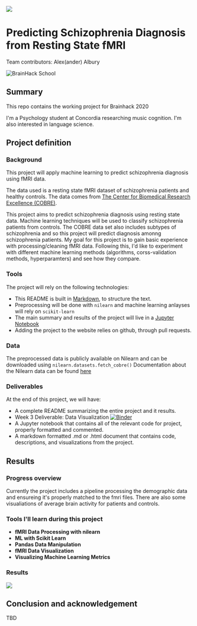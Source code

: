 [![](https://img.shields.io/badge/Visit-our%20project%20page-ff69b4)](https://school.brainhackmtl.org/project/template)

# Predicting Schizophrenia Diagnosis from Resting State fMRI

Team contributors: Alex(ander) Albury

![BrainHack School](bhs2020.png)

## Summary 

This repo contains the working project for Brainhack 2020

I'm a Psychology student at Concordia researching music cognition. I'm also interested in language science.

## Project definition 

### Background

This project will apply machine learning to predict schizophrenia diagnosis using fMRI data.

The data used is a resting state fMRI dataset of schizophrenia patients and healthy controls. The data comes from [The Center for Biomedical Research Excellence (COBRE)](http://fcon_1000.projects.nitrc.org/indi/retro/cobre.html).

This project aims to predict schizophrenia diagnosis using resting state data. Machine learning techniques will be used to classify schizophrenia patients from controls. The COBRE data set also includes subtypes of schizophrenia and so this project will predict diagnosis amonng schizophrenia patients. My goal for this project is to gain basic experience with processing/cleaning fMRI data. Following this, I'd like to experiment with different machine learning methods (algorithms, corss-validation methods, hyperparamters) and see how they compare.



### Tools 

The project will rely on the following technologies: 
 * This README is built in [Markdown](https://guides.github.com/features/mastering-markdown/), to structure the text.
 * Preprocessing will be done with `nilearn` and machine learning anlayses will rely on `scikit-learn`
 * The main summary and results of the project will live in a [Jupyter Notebook](https://jupyter.org/index.html) 
 * Adding the project to the website relies on github, through pull requests.

### Data 

The preprocessed data is publicly available on Nilearn and can be downloaded using `nilearn.datasets.fetch_cobre()` Documentation about the Nilearn data can be found [here](https://nilearn.github.io/modules/generated/nilearn.datasets.fetch_cobre.html#nilearn.datasets.fetch_cobre)

### Deliverables

At the end of this project, we will have:
 - A complete README summarizing the entire project and it results.
 - Week 3 Deliverable: Data Visualization [![Binder](https://mybinder.org/badge_logo.svg)](https://mybinder.org/v2/gh/brainhack-school2020/Alex-A14_Brainhack2020/master?urlpath=https%3A%2F%2Fgithub.com%2Fbrainhack-school2020%2FAlex-A14_Brainhack2020%2Fblob%2Fmaster%2Fvisualization.ipynb)
 - A Jupyter notebook that contains all of the relevant code for project, properly formatted and commented.
 - A markdown formatted .md or .html document that contains code, descriptions, and visualizations from the project.

## Results 

### Progress overview

Currently the project includes a pipeline processing the demographic data and ensureing it's properly matched to the fmri files. There are also some visualiations of average brain activity for patients and controls.

### Tools I'll learn during this project

 * **fMRI Data Processing with nilearn**
 * **ML with Scikit Learn**
 * **Pandas Data Manipulation**
 * **fMRI Data Visualization**
 * **Visualizing Machine Learning Metrics**
 
### Results

![](https://webstockreview.net/images/coming-soon-png-images-6.png)

 
 
 
## Conclusion and acknowledgement

TBD

